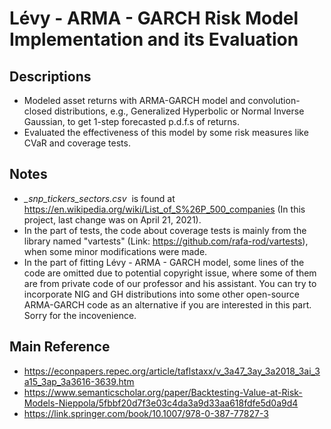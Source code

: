 # Lévy - ARMA - GARCH Risk Model Implementation and its Evaluation

## Descriptions
* Modeled asset returns with ARMA-GARCH model and convolution-closed distributions, e.g., Generalized Hyperbolic or Normal Inverse Gaussian, to get 1-step forecasted p.d.f.s of returns.
* Evaluated the effectiveness of this model by some risk measures like CVaR and coverage tests.</font>

## Notes
* <em>_snp_tickers_sectors.csv</em>&nbsp;&nbsp;is found at https://en.wikipedia.org/wiki/List_of_S%26P_500_companies (In this project, last change was on April 21, 2021).
* In the part of tests, the code about coverage tests is mainly from the library named "vartests" (Link: https://github.com/rafa-rod/vartests), when some minor modifications were made.
* In the part of fitting Lévy - ARMA - GARCH model, some lines of the code are omitted due to potential copyright issue, where some of them are from private code of our professor and his assistant. You can try to incorporate NIG and GH distributions into some other open-source ARMA-GARCH code as an alternative if you are interested in this part. Sorry for the incovenience.

## Main Reference
* <a href='https://econpapers.repec.org/article/taflstaxx/v_3a47_3ay_3a2018_3ai_3a15_3ap_3a3616-3639.htm' target='_blank'>https://econpapers.repec.org/article/taflstaxx/v_3a47_3ay_3a2018_3ai_3a15_3ap_3a3616-3639.htm</a>
* <a href='https://www.semanticscholar.org/paper/Backtesting-Value-at-Risk-Models-Nieppola/5fbbf20d7f3e03c4da3a9d33aa618fdfe5d0a9d4' target='_blank'>https://www.semanticscholar.org/paper/Backtesting-Value-at-Risk-Models-Nieppola/5fbbf20d7f3e03c4da3a9d33aa618fdfe5d0a9d4</a>
* <a href='https://link.springer.com/book/10.1007/978-0-387-77827-3' target='_blank'>https://link.springer.com/book/10.1007/978-0-387-77827-3</a>
